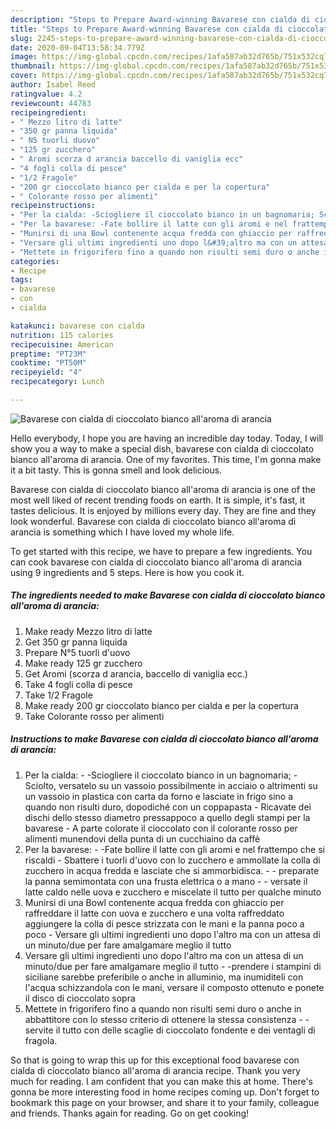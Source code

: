 ```yaml
---
description: "Steps to Prepare Award-winning Bavarese con cialda di cioccolato bianco all&amp;#39;aroma di arancia"
title: "Steps to Prepare Award-winning Bavarese con cialda di cioccolato bianco all&amp;#39;aroma di arancia"
slug: 2245-steps-to-prepare-award-winning-bavarese-con-cialda-di-cioccolato-bianco-all-and-39-aroma-di-arancia
date: 2020-09-04T13:58:34.779Z
image: https://img-global.cpcdn.com/recipes/1afa587ab32d765b/751x532cq70/bavarese-con-cialda-di-cioccolato-bianco-allaroma-di-arancia-recipe-main-photo.jpg
thumbnail: https://img-global.cpcdn.com/recipes/1afa587ab32d765b/751x532cq70/bavarese-con-cialda-di-cioccolato-bianco-allaroma-di-arancia-recipe-main-photo.jpg
cover: https://img-global.cpcdn.com/recipes/1afa587ab32d765b/751x532cq70/bavarese-con-cialda-di-cioccolato-bianco-allaroma-di-arancia-recipe-main-photo.jpg
author: Isabel Reed
ratingvalue: 4.2
reviewcount: 44783
recipeingredient:
- " Mezzo litro di latte"
- "350 gr panna liquida"
- " N5 tuorli duovo"
- "125 gr zucchero"
- " Aromi scorza d arancia baccello di vaniglia ecc"
- "4 fogli colla di pesce"
- "1/2 Fragole"
- "200 gr cioccolato bianco per cialda e per la copertura"
- " Colorante rosso per alimenti"
recipeinstructions:
- "Per la cialda: -Sciogliere il cioccolato bianco in un bagnomaria; Sciolto, versatelo su un vassoio possibilmente in acciaio o altrimenti su un vassoio in plastica con carta da forno e lasciate in frigo sino a quando non risulti duro, dopodiché con un coppapasta Ricavate dei dischi dello stesso diametro pressappoco a quello degli stampi per la bavarese A parte colorate il cioccolato con il colorante rosso per alimenti munendovi della punta di un cucchiaino da caffè"
- "Per la bavarese: -Fate bollire il latte con gli aromi e nel frattempo che si riscaldi Sbattere i tuorli d&#39;uovo con lo zucchero e ammollate la colla di zucchero in acqua fredda e lasciate che si ammorbidisca. - preparate la panna semimontata con una frusta elettrica o a mano - versate il latte caldo nelle uova e zucchero e miscelate il tutto per qualche minuto"
- "Munirsi di una Bowl contenente acqua fredda con ghiaccio per raffreddare il latte con uova e zucchero e una volta raffreddato aggiungere la colla di pesce strizzata con le mani e la panna poco a poco  Versare gli ultimi ingredienti uno dopo l&#39;altro ma con un attesa di un minuto/due per fare amalgamare meglio il tutto"
- "Versare gli ultimi ingredienti uno dopo l&#39;altro ma con un attesa di un minuto/due per fare amalgamare meglio il tutto -prendere i stampini di siciliane sarebbe preferibile o anche in alluminio, ma inumiditeli con l&#39;acqua schizzandola con le mani, versare il composto ottenuto e ponete il disco di cioccolato sopra"
- "Mettete in frigorifero fino a quando non risulti semi duro o anche in abbattitore con lo stesso criterio di ottenere la stessa consistenza -servite il tutto con delle scaglie di cioccolato fondente e dei ventagli di fragola."
categories:
- Recipe
tags:
- bavarese
- con
- cialda

katakunci: bavarese con cialda 
nutrition: 115 calories
recipecuisine: American
preptime: "PT23M"
cooktime: "PT50M"
recipeyield: "4"
recipecategory: Lunch

---
```



![Bavarese con cialda di cioccolato bianco all&#39;aroma di arancia](https://img-global.cpcdn.com/recipes/1afa587ab32d765b/751x532cq70/bavarese-con-cialda-di-cioccolato-bianco-allaroma-di-arancia-recipe-main-photo.jpg)

Hello everybody, I hope you are having an incredible day today. Today, I will show you a way to make a special dish, bavarese con cialda di cioccolato bianco all&#39;aroma di arancia. One of my favorites. This time, I'm gonna make it a bit tasty. This is gonna smell and look delicious.

Bavarese con cialda di cioccolato bianco all&#39;aroma di arancia is one of the most well liked of recent trending foods on earth. It is simple, it's fast, it tastes delicious. It is enjoyed by millions every day. They are fine and they look wonderful. Bavarese con cialda di cioccolato bianco all&#39;aroma di arancia is something which I have loved my whole life.




To get started with this recipe, we have to prepare a few ingredients. You can cook bavarese con cialda di cioccolato bianco all&#39;aroma di arancia using 9 ingredients and 5 steps. Here is how you cook it.

<!--inarticleads1-->

##### The ingredients needed to make Bavarese con cialda di cioccolato bianco all&#39;aroma di arancia:

1. Make ready  Mezzo litro di latte
1. Get 350 gr panna liquida
1. Prepare  N°5 tuorli d&#39;uovo
1. Make ready 125 gr zucchero
1. Get  Aromi (scorza d arancia, baccello di vaniglia ecc.)
1. Take 4 fogli colla di pesce
1. Take 1/2 Fragole
1. Make ready 200 gr cioccolato bianco per cialda e per la copertura
1. Take  Colorante rosso per alimenti




<!--inarticleads2-->

##### Instructions to make Bavarese con cialda di cioccolato bianco all&#39;aroma di arancia:

1. Per la cialda: - -Sciogliere il cioccolato bianco in un bagnomaria; - Sciolto, versatelo su un vassoio possibilmente in acciaio o altrimenti su un vassoio in plastica con carta da forno e lasciate in frigo sino a quando non risulti duro, dopodiché con un coppapasta - Ricavate dei dischi dello stesso diametro pressappoco a quello degli stampi per la bavarese - A parte colorate il cioccolato con il colorante rosso per alimenti munendovi della punta di un cucchiaino da caffè
1. Per la bavarese: - -Fate bollire il latte con gli aromi e nel frattempo che si riscaldi - Sbattere i tuorli d&#39;uovo con lo zucchero e ammollate la colla di zucchero in acqua fredda e lasciate che si ammorbidisca. - - preparate la panna semimontata con una frusta elettrica o a mano - - versate il latte caldo nelle uova e zucchero e miscelate il tutto per qualche minuto
1. Munirsi di una Bowl contenente acqua fredda con ghiaccio per raffreddare il latte con uova e zucchero e una volta raffreddato aggiungere la colla di pesce strizzata con le mani e la panna poco a poco  - Versare gli ultimi ingredienti uno dopo l&#39;altro ma con un attesa di un minuto/due per fare amalgamare meglio il tutto
1. Versare gli ultimi ingredienti uno dopo l&#39;altro ma con un attesa di un minuto/due per fare amalgamare meglio il tutto - -prendere i stampini di siciliane sarebbe preferibile o anche in alluminio, ma inumiditeli con l&#39;acqua schizzandola con le mani, versare il composto ottenuto e ponete il disco di cioccolato sopra
1. Mettete in frigorifero fino a quando non risulti semi duro o anche in abbattitore con lo stesso criterio di ottenere la stessa consistenza - -servite il tutto con delle scaglie di cioccolato fondente e dei ventagli di fragola.




So that is going to wrap this up for this exceptional food bavarese con cialda di cioccolato bianco all&#39;aroma di arancia recipe. Thank you very much for reading. I am confident that you can make this at home. There's gonna be more interesting food in home recipes coming up. Don't forget to bookmark this page on your browser, and share it to your family, colleague and friends. Thanks again for reading. Go on get cooking!
